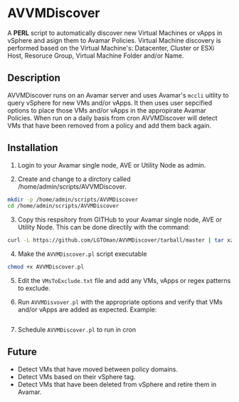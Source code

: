 # AVVMDiscover

A **PERL** script to automatically discover new Virtual Machines or vApps in vSphere and asign them to Avamar Policies. Virtual Machine discovery is performed based on the Virtual Machine's: Datacenter, Cluster or ESXi Host, Resoruce Group, Virtual Machine Folder and/or Name.

## Description

AVVMDiscover runs on an Avamar server and uses Avamar's `mccli` uitlity to query vSphere for new VMs and/or vApps. It then uses user sepcified options to place those VMs and/or vApps in the appropirate Avamar Policies. When run on a daily basis from cron AVVMDiscover will detect VMs that have been removed from a policy and add them back again. 

## Installation

1) Login to your Avamar single node, AVE or Utility Node as admin.

2) Create and change to a dirctory called /home/admin/scripts/AVVMDiscover.

```bash
mkdir -p /home/admin/scripts/AVVMDiscover
cd /home/admin/scripts/AVVMDiscover
```

3) Copy this respsitory from GITHub to your Avamar single node, AVE or Utility Node. This can be done directily with the command:

```bash
curl -L https://github.com/LGTOman/AVVMDiscover/tarball/master | tar xz --strip-components=1
```

4) Make the `AVVMDiscover.pl` script executable

```bash
chmod +x AVVMDiscover.pl
```

5) Edit the `VMsToExclude.txt` file and add any VMs, vApps or regex patterns to exclude.

6) Run `AVVMDisvover.pl` with the appropriate options and verify that VMs and/or vApps are added as expected. Example:

```bash

```

7) Schedule `AVVMDiscover.pl` to run in cron 

## Future

- Detect VMs that have moved between policy domains.
- Detect VMs based on their vSphere tag.
- Detect VMs that have been deleted from vSphere and retire them in Avamar.
